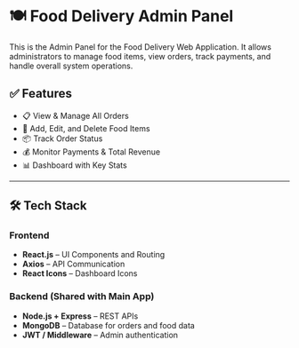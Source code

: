 # 🍽️ Food Delivery Admin Panel

This is the Admin Panel for the Food Delivery Web Application. It allows administrators to manage food items, view orders, track payments, and handle overall system operations.

## ✅ Features

- 📋 View & Manage All Orders
- 🍔 Add, Edit, and Delete Food Items
- 📦 Track Order Status
- 💰 Monitor Payments & Total Revenue
- 📊 Dashboard with Key Stats

---

## 🛠 Tech Stack

### Frontend
- **React.js** – UI Components and Routing
- **Axios** – API Communication
- **React Icons** – Dashboard Icons

### Backend (Shared with Main App)
- **Node.js + Express** – REST APIs
- **MongoDB** – Database for orders and food data
- **JWT / Middleware** – Admin authentication
